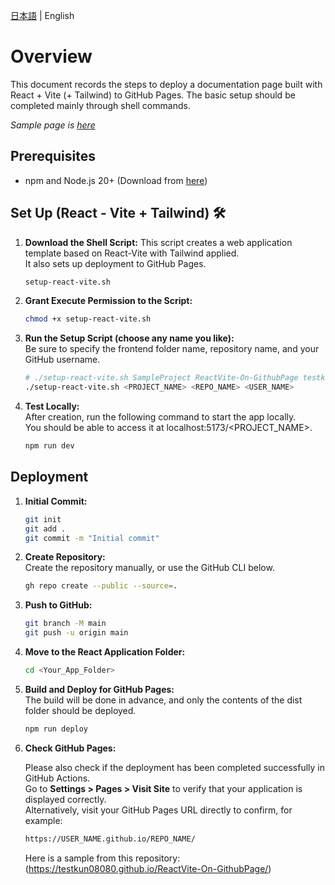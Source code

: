 [日本語](README.md) | English

# Overview
This document records the steps to deploy a documentation page built with React + Vite (+ Tailwind) to GitHub Pages.
The basic setup should be completed mainly through shell commands.

*Sample page is [here](https://testkun08080.github.io/ReactVite-On-GithubPage/)*

## Prerequisites
- npm and Node.js 20+ (Download from [here](https://nodejs.org/en/download/))


## Set Up (React - Vite + Tailwind) 🛠️

1. **Download the Shell Script:** 
   This script creates a web application template based on React-Vite with Tailwind applied.  
   It also sets up deployment to GitHub Pages.
   ```bash
   setup-react-vite.sh
   ```
2. **Grant Execute Permission to the Script:**  
   ```bash
   chmod +x setup-react-vite.sh
   ```
3. **Run the Setup Script (choose any name you like):**  
   Be sure to specify the frontend folder name, repository name, and your GitHub username.
   ```bash
   # ./setup-react-vite.sh SampleProject ReactVite-On-GithubPage testkun08080
   ./setup-react-vite.sh <PROJECT_NAME> <REPO_NAME> <USER_NAME>
   ```
4. **Test Locally:**  
   After creation, run the following command to start the app locally.  
   You should be able to access it at localhost:5173/<PROJECT_NAME>.
   ```bash
   npm run dev
   ```

## Deployment
1. **Initial Commit:**  
   ```bash
   git init
   git add .
   git commit -m "Initial commit"
   ```
2. **Create Repository:**  
   Create the repository manually, or use the GitHub CLI below.
   ```bash
   gh repo create --public --source=.
   ```
3. **Push to GitHub:**  
   ```bash
   git branch -M main 
   git push -u origin main
   ```
4. **Move to the React Application Folder:**  
   ```bash
   cd <Your_App_Folder>
   ```
5. **Build and Deploy for GitHub Pages:**  
   The build will be done in advance, and only the contents of the dist folder should be deployed.
   ```bash
   npm run deploy
   ```
6. **Check GitHub Pages:**
   
   Please also check if the deployment has been completed successfully in GitHub Actions. <br>
   Go to **Settings > Pages > Visit Site** to verify that your application is displayed correctly.<br>
   Alternatively, visit your GitHub Pages URL directly to confirm, for example:
   
    ```bash
    https://USER_NAME.github.io/REPO_NAME/
   ```
   
   Here is a sample from this repository:(https://testkun08080.github.io/ReactVite-On-GithubPage/)
